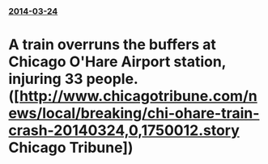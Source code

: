 ### [2014-03-24](/news/2014/03/24/index.md)

# A train overruns the buffers at Chicago O'Hare Airport station, injuring 33 people.([http://www.chicagotribune.com/news/local/breaking/chi-ohare-train-crash-20140324,0,1750012.story Chicago Tribune])



